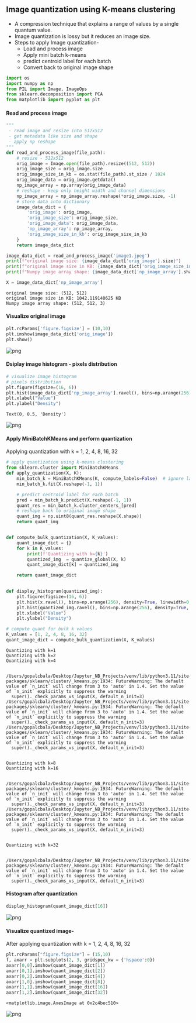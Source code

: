 ## Image quantization using K-means clustering

* A compression technique that explains a range of values by a single quantum value.
* Image quantization is lossy but it reduces an image size.
* Steps to apply Image quantization-
  * Load and process image
  * Apply mini batch k-means
  * predict centroid label for each batch
  * Convert back to original image shape


```python
import os
import numpy as np
from PIL import Image, ImageOps
from sklearn.decomposition import PCA
from matplotlib import pyplot as plt
```

#### Read and process image


```python
"""
 - read image and resize into 512x512
 - get metadata like size and shape
 - apply np reshape
"""
def read_and_process_image(file_path):
    # resize - 512x512
    orig_image = Image.open(file_path).resize((512, 512))
    orig_image_size = orig_image.size
    orig_image_size_in_kb = os.stat(file_path).st_size / 1024
    orig_image_data = orig_image.getdata()
    np_image_array = np.array(orig_image_data)
    # reshape - keep only height width and channel dimensions
    np_image_array = np_image_array.reshape(*orig_image.size, -1)
    # store data into dictionary
    image_data_dict = {
        'orig_image': orig_image,
        'orig_image_size': orig_image_size,
        'orig_image_data': orig_image_data,
        'np_image_array': np_image_array,
        'orig_image_size_in_kb': orig_image_size_in_kb
    }
    return image_data_dict
```


```python
image_data_dict = read_and_process_image('image1.jpeg')
print(f"original image size: {image_data_dict['orig_image'].size}")
print(f"original image size in KB: {image_data_dict['orig_image_size_in_kb']} KB")
print(f"Numpy image array shape: {image_data_dict['np_image_array'].shape}")

X = image_data_dict['np_image_array']
```

    original image size: (512, 512)
    original image size in KB: 1042.119140625 KB
    Numpy image array shape: (512, 512, 3)


#### Visualize original image


```python
plt.rcParams['figure.figsize'] = (10,10)
plt.imshow(image_data_dict['orig_image'])
plt.show()
```


    
![png](output_7_0.png)
    


#### Dsiplay image histogram - pixels distribution


```python
# visualize image histogram
# pixels distribution
plt.figure(figsize=(16, 6))
plt.hist(image_data_dict['np_image_array'].ravel(), bins=np.arange(256), density=True, linewidth=0)
plt.xlabel("Value")
plt.ylabel("Density")
```




    Text(0, 0.5, 'Density')




    
![png](output_9_1.png)
    


#### Apply MiniBatchKMeans and perform quantization

Applying quantization with k = 1, 2, 4, 8, 16, 32


```python
# apply quantization using k-means clustering
from sklearn.cluster import MiniBatchKMeans
def apply_quantization(X, K):
    min_batch_k = MiniBatchKMeans(K, compute_labels=False)  # ignore label compute for each batch
    min_batch_k.fit(X.reshape(-1, 1))

    # predict centroid label for each batch
    pred = min_batch_k.predict(X.reshape(-1, 1))
    quant_res = min_batch_k.cluster_centers_[pred]
    # reshape back to original image shape
    quant_img = np.uint8(quant_res.reshape(X.shape))
    return quant_img


def compute_bulk_quantization(X, K_values):
    quant_image_dict = {}
    for k in K_values:
        print(f'Quantizing with k={k}')
        quantized_img  = quantize_global(X, k)
        quant_image_dict[k] = quantized_img

    return quant_image_dict
    

def display_histogram(quantized_img):
    plt.figure(figsize=(16, 6))
    plt.hist(x.ravel(), bins=np.arange(256), density=True, linewidth=0, label="original")
    plt.hist(quantized_img.ravel(), bins=np.arange(256), density=True, linewidth=0, label="quantized")
    plt.xlabel("Value")
    plt.ylabel("Density")
```


```python
# compute quant for bulk k values
K_values = [1, 2, 4, 8, 16, 32]
quant_image_dict = compute_bulk_quantization(X, K_values)
```

    Quantizing with k=1
    Quantizing with k=2
    Quantizing with k=4


    /Users/gopalcbala/Desktop/Jupyter_NB_Projects/venv/lib/python3.11/site-packages/sklearn/cluster/_kmeans.py:1934: FutureWarning: The default value of `n_init` will change from 3 to 'auto' in 1.4. Set the value of `n_init` explicitly to suppress the warning
      super()._check_params_vs_input(X, default_n_init=3)
    /Users/gopalcbala/Desktop/Jupyter_NB_Projects/venv/lib/python3.11/site-packages/sklearn/cluster/_kmeans.py:1934: FutureWarning: The default value of `n_init` will change from 3 to 'auto' in 1.4. Set the value of `n_init` explicitly to suppress the warning
      super()._check_params_vs_input(X, default_n_init=3)
    /Users/gopalcbala/Desktop/Jupyter_NB_Projects/venv/lib/python3.11/site-packages/sklearn/cluster/_kmeans.py:1934: FutureWarning: The default value of `n_init` will change from 3 to 'auto' in 1.4. Set the value of `n_init` explicitly to suppress the warning
      super()._check_params_vs_input(X, default_n_init=3)


    Quantizing with k=8
    Quantizing with k=16


    /Users/gopalcbala/Desktop/Jupyter_NB_Projects/venv/lib/python3.11/site-packages/sklearn/cluster/_kmeans.py:1934: FutureWarning: The default value of `n_init` will change from 3 to 'auto' in 1.4. Set the value of `n_init` explicitly to suppress the warning
      super()._check_params_vs_input(X, default_n_init=3)
    /Users/gopalcbala/Desktop/Jupyter_NB_Projects/venv/lib/python3.11/site-packages/sklearn/cluster/_kmeans.py:1934: FutureWarning: The default value of `n_init` will change from 3 to 'auto' in 1.4. Set the value of `n_init` explicitly to suppress the warning
      super()._check_params_vs_input(X, default_n_init=3)


    Quantizing with k=32


    /Users/gopalcbala/Desktop/Jupyter_NB_Projects/venv/lib/python3.11/site-packages/sklearn/cluster/_kmeans.py:1934: FutureWarning: The default value of `n_init` will change from 3 to 'auto' in 1.4. Set the value of `n_init` explicitly to suppress the warning
      super()._check_params_vs_input(X, default_n_init=3)


#### Histogram after quantization


```python
display_histogram(quant_image_dict[16])
```


    
![png](output_14_0.png)
    


#### Visualize quantized image-

After applying quantization with k = 1, 2, 4, 8, 16, 32


```python
plt.rcParams["figure.figsize"] = (15,10)
f, axarr = plt.subplots(2, 3, gridspec_kw = {'hspace':0})
axarr[0,0].imshow(quant_image_dict[1])
axarr[0,1].imshow(quant_image_dict[2])
axarr[0,2].imshow(quant_image_dict[4])
axarr[1,0].imshow(quant_image_dict[8])
axarr[1,1].imshow(quant_image_dict[16])
axarr[1,2].imshow(quant_image_dict[32])
```




    <matplotlib.image.AxesImage at 0x2c4bec510>




    
![png](output_16_1.png)
    

